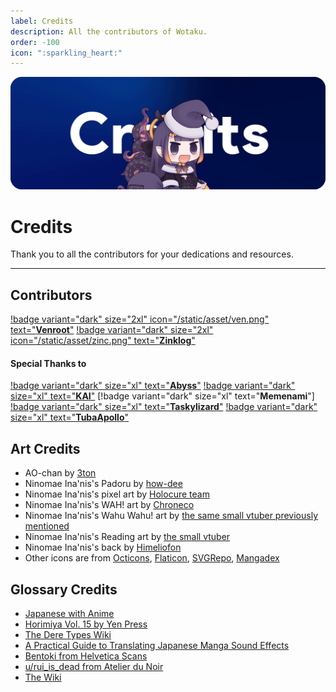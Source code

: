```yaml
---
label: Credits
description: All the contributors of Wotaku.
order: -100
icon: ":sparkling_heart:"
---
```


![](/static/thumb/credits.png)

# Credits
Thank you to all the contributors for your dedications and resources.
___

## Contributors

[!badge variant="dark" size="2xl" icon="/static/asset/ven.png" text="**Venroot**"](https://github.com/RenaraScope) [!badge variant="dark" size="2xl" icon="/static/asset/zinc.png" text="**Zinklog**"](https://github.com/zinklog2)

#### Special Thanks to

[!badge variant="dark" size="xl" text="**Abyss**"](https://github.com/knightmob) [!badge variant="dark" size="xl" text="**KAI**"](https://github.com/Kai-FMHY) [!badge variant="dark" size="xl" text="**Memenami**"] [!badge variant="dark" size="xl" text="**Taskylizard**"](https://github.com/taskylizard) [!badge variant="dark" size="xl" text="**TubaApollo**"](https://github.com/TubaApollo)

## Art Credits
- AO-chan by [3ton](https://www.pixiv.net/en/artworks/110412826)
- Ninomae Ina'nis's Padoru by [how-dee](https://www.reddit.com/r/Padoru/comments/iu6jvx/ninomae_inanis_hololive/)
- Ninomae Ina'nis's pixel art by [Holocure team](https://holocure.fandom.com/wiki/Ninomae_Ina%27nis)
- Ninomae Ina'nis's WAH! art by [Chroneco](https://www.chroneco.moe/)
- Ninomae Ina'nis's Wahu Wahu! art by [the same small vtuber previously mentioned](https://twitter.com/ninomaeinanis/status/1652829909218373632)
- Ninomae Ina'nis's Reading art by [the small vtuber](https://twitter.com/ninomaeinanis/status/1340047328963510273)
- Ninomae Ina'nis's back by [Himeliofon](https://twitter.com/hmlf_/status/1581015485524545536)
- Other icons are from [Octicons](https://primer.github.io/octicons/), [Flaticon](https://www.flaticon.com/), [SVGRepo](https://www.svgrepo.com/), [Mangadex](https://mangadex.org/)


## Glossary Credits
- [Japanese with Anime](https://www.japanesewithanime.com/)
- [Horimiya Vol. 15 by Yen Press](https://yenpress.com/titles/9781975324735-horimiya-vol-15)
- [The Dere Types Wiki](https://the-dere-types.fandom.com/wiki/The_Dere_Types_Wiki)
- [A Practical Guide to Translating Japanese Manga Sound Effects](https://nomansguy.wordpress.com/2023/02/04/translating-manga-sfx-guide-part-1/)
- [Bentoki from Helvetica Scans](https://discord.com/users/91862190709014528)
- [u/rui_is_dead from Atelier du Noir](https://www.reddit.com/r/manga/comments/tc90d8/guys_can_you_explain_the_process_of/)
- [The Wiki](http://thewiki.moe/guides/quality/)